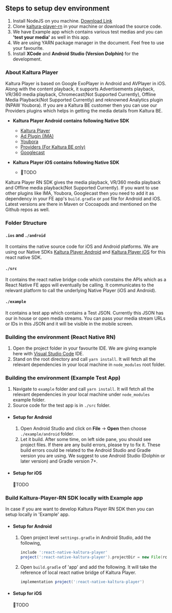 ## Steps to setup dev environment

1. Install NodeJS on you machine. [Download Link](https://nodejs.org/en/download/)
2. Clone [kaltura-player-rn](https://github.com/kaltura/kaltura-player-rn) in your machine or download the source code.
3. We have Example app which contains various test medias and you can **'test your media'** as well in this app.
4. We are using YARN package manager in the document. Feel free to use your favourite.
5. Install **XCode** and **Android Studio (Version Dolphin)** for the development.

### About Kaltura Player

Kaltura Player is based on Google ExoPlayer in Android and AVPlayer in iOS. Along with the content playback, it supports Advertisements playback, VR/360 media playback, Chromecast(Not Supported Currently), Offline Media Playback(Not Supported Currently) and reknowned Analytics plugin (NPAW Youbora). If you are a Kaltura BE customer then you can use our Providers plugins which helps in getting the media details from Kaltura BE.

- **Kaltura Player Android contains following Native SDK**
  - [Kaltura Player](https://github.com/kaltura/kaltura-player-android)
  - [Ad Plugin (IMA)](https://github.com/kaltura/playkit-android-ima)
  - [Youbora](https://github.com/kaltura/playkit-android-youbora)
  - [Providers (For Kaltura BE only)](https://github.com/kaltura/playkit-android-providers)
  - [Googlecast](https://github.com/kaltura/playkit-android-googlecast)

- **Kaltura Player iOS contains following Native SDK**
  - 🔴TODO


Kaltura Player RN SDK gives the media playback, VR/360 media playback and Offline media playback(Not Supported Currently). If you want to use other plugins like IMA, Youbora, Googlecast then you need to add it as dependency in your FE app's `build.gradle` or `pod` file for Android and iOS. Latest versions are there in Maven or Cocoapods and mentioned on the Github repos as well.

### Folder Structure

#### `.ios` and `./android` 

It contains the native source code for iOS and Android platforms. We are using our Native SDKs [Kaltura Player Android](https://github.com/kaltura/kaltura-player-android) and [Kaltura Player iOS](https://github.com/kaltura/kaltura-player-ios) for this react native SDK.

#### `./src` 

It contains the react native bridge code which constains the APIs which as a React Native FE apps will eventually be calling. It communicates to the relevant platform to call the underlying Native Player (iOS and Android).

#### `./example`

It contains a test app which contains a Test JSON. Currently this JSON has our in house or open media streams. You can pass your media stream URLs or IDs in this JSON and it will be visible in the mobile screen.

### Building the environment (React Native RN)

1. Open the project folder in your favourite IDE. We are giving example here with [Visual Studio Code]() IDE.
2. Stand on the root directory and call `yarn install`. It will fetch all the relevant dependencies in your local machine in `node_modules` root folder.

### Building the environment (Example Test App)

  1. Navigate to `example` folder and call `yarn install`. It will fetch all the relevant dependencies in your local machine under `node_modules` example folder.
  2. Source code for the test app is in `./src` folder.

- #### Setup for Android

  1. Open Android Studio and click on **File** -> **Open** then choose `./example/android` folder.
  2. Let it build. After some time, on left side pane, you should see project files. If there are any build errors, please try to fix it. These build errors could be related to the Android Studio and Gradle version you are using. We suggest to use Android Studio (Dolphin or later version) and Gradle version 7+.


- #### Setup for iOS

  🔴TODO


### Build Kaltura-Player-RN SDK locally with Example app

In case if you are want to develop Kaltura Player RN SDK then you can setup locally in 'Example' app. 

  - #### Setup for Android

    1. Open project level `settings.gradle` in Android Studio, add the following,

        ```gradle
        include ':react-native-kaltura-player'
        project(':react-native-kaltura-player').projectDir = new File(rootProject.projectDir, '../../android')
        ```
    
    2. Open `build.gradle` of 'app' and add the following. It will take the reference of local react native bridge of Kaltura Player.

        ```gradle
        implementation project(':react-native-kaltura-player')
        ```

  - #### Setup for iOS

    🔴TODO

